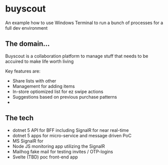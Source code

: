 # buyscout

An example how to use Windows Terminal to run a bunch of processes for a full dev environment

## The domain...
Buyscout is a collaboration platform to manage stuff that needs to be accuired to make life worth living

Key features are:
 - Share lists with other
 - Management for adding items
 - In-store optiomized list for ez swipe actions
 - Suggestions based on previous purchase patterns
 - 


## The tech
 - dotnet 5 API for BFF including SignalR for near real-time
 - dotnet 5 apps for micro-service and message driven PoC
 - MS SignalR for 
 - Node JS monitoring app utilizing the SignalR
 - Mailhog fake mail for testing invites / OTP-logins
 - Svelte (TBD) poc front-end app